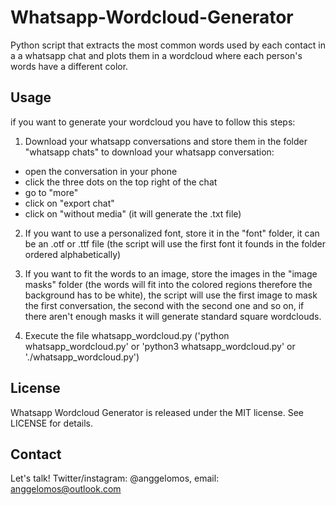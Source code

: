 # Whatsapp-Wordcloud-Generator
Python script that extracts the most common words used by each contact in a a whatsapp chat and plots them in a wordcloud where each person's words have a different color.

## Usage
if you want to generate your wordcloud you have to follow this steps:

1. Download your whatsapp conversations and store them in the folder "whatsapp chats" to download your whatsapp conversation:
- open the conversation in your phone
- click the three dots on the top right of the chat
- go to "more"
- click on "export chat"
- click on "without media" (it will generate the .txt file)

2. If you want to use a personalized font, store it in the "font" folder, it can be an .otf or .ttf file (the script will use the first font it founds in the folder ordered alphabetically)

3. If you want to fit the words to an image, store the images in the "image masks" folder (the words will fit into the colored regions therefore the background has to be white), the script will use the first image to mask the first conversation, the second with the second one and so on, if there aren't enough masks it will generate standard square wordclouds.

4. Execute the file whatsapp_wordcloud.py
('python whatsapp_wordcloud.py' or 'python3 whatsapp_wordcloud.py' or './whatsapp_wordcloud.py')

## License
Whatsapp Wordcloud Generator is released under the MIT license. See LICENSE for details.

## Contact
Let's talk! Twitter/instagram: @anggelomos, email: anggelomos@outlook.com
